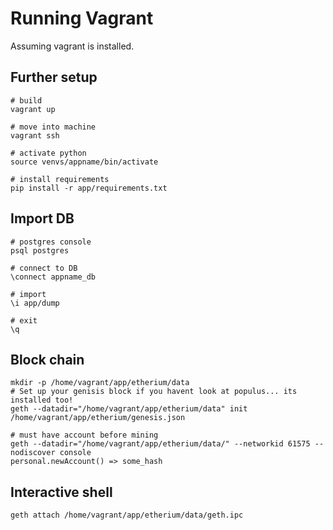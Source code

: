 # Running Vagrant
Assuming vagrant is installed.

## Further setup
```
# build
vagrant up

# move into machine
vagrant ssh

# activate python
source venvs/appname/bin/activate

# install requirements
pip install -r app/requirements.txt
```

## Import DB

```
# postgres console
psql postgres

# connect to DB
\connect appname_db

# import
\i app/dump

# exit
\q

```

## Block chain
```
mkdir -p /home/vagrant/app/etherium/data
# Set up your genisis block if you havent look at populus... its installed too!
geth --datadir="/home/vagrant/app/etherium/data" init /home/vagrant/app/etherium/genesis.json

# must have account before mining
geth --datadir="/home/vagrant/app/etherium/data/" --networkid 61575 --nodiscover console
personal.newAccount() => some_hash
```

## Interactive shell
```
geth attach /home/vagrant/app/etherium/data/geth.ipc
```
